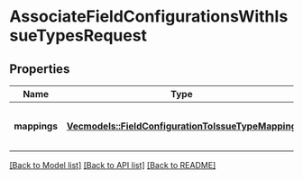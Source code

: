 # AssociateFieldConfigurationsWithIssueTypesRequest

## Properties

Name | Type | Description | Notes
------------ | ------------- | ------------- | -------------
**mappings** | [**Vec<models::FieldConfigurationToIssueTypeMapping>**](FieldConfigurationToIssueTypeMapping.md) | Field configuration to issue type mappings. | 

[[Back to Model list]](../README.md#documentation-for-models) [[Back to API list]](../README.md#documentation-for-api-endpoints) [[Back to README]](../README.md)


